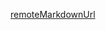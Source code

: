 [remoteMarkdownUrl](https://raw.githubusercontent.com/masum-mollik-rocketml/Remote-Docsify/refs/heads/development/introduction.md)
